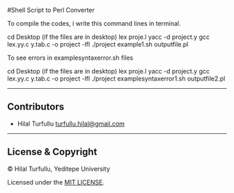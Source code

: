 #Shell Script to Perl Converter

To compile the codes, i write this command lines in terminal.

cd Desktop (if the files are in desktop)
lex proje.l
yacc -d project.y
gcc lex.yy.c y.tab.c -o project -lfl
./project example1.sh outputfile.pl

To see errors in examplesyntaxerror.sh files 

cd Desktop (if the files are in desktop)
lex proje.l
yacc -d project.y
gcc lex.yy.c y.tab.c -o project -lfl
./project examplesyntaxerror1.sh outputfile2.pl

---

## Contributors
- Hilal Turfullu <turfullu.hilal@gmail.com>

---

## License & Copyright
© Hilal Turfullu, Yeditepe University

Licensed under the [MIT LICENSE](LICENSE).


